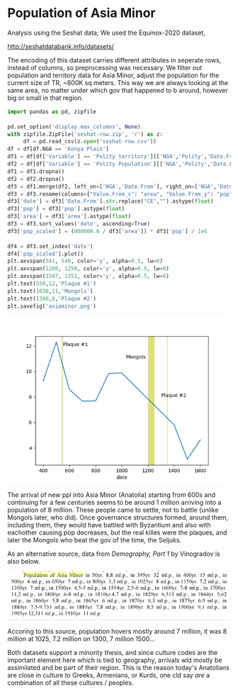 # Population of Asia Minor 

Analysis using the Seshat data; We used the Equinox-2020 dataset,

http://seshatdatabank.info/datasets/

The encoding of this dataset carries different attributes in seperate
rows, instead of columns, so preprocessing was necessary. We filter
out population and territory data for Asia Minor, adjust the
population for the current size of TR, ~800K sq meters. This way we
are always looking at the same area, no matter under which gov that
happened to b around, however big or small in that region.


```python
import pandas as pd, zipfile

pd.set_option('display.max_columns', None)
with zipfile.ZipFile('seshat-row.zip', 'r') as z:
     df = pd.read_csv(z.open('seshat-row.csv'))
df = df[df.NGA == 'Konya Plain']
df1 = df[df['Variable'] == 'Polity territory'][['NGA','Polity','Date.From','Value.From']]
df2 = df[df['Variable'] == 'Polity Population'][['NGA','Polity','Date.From','Value.From']]
df1 = df1.dropna()
df2 = df2.dropna()
df3 = df1.merge(df2, left_on=['NGA','Date.From'], right_on=['NGA','Date.From'])
df3 = df3.rename(columns={"Value.From_x": "area", "Value.From_y": "pop"})
df3['date'] = df3['Date.From'].str.replace("CE","").astype(float)
df3['pop'] = df3['pop'].astype(float)
df3['area'] = df3['area'].astype(float)
df3 = df3.sort_values('date', ascending=True)
df3['pop_scaled'] = (800000.0 / df3['area']) * df3['pop'] / 1e6

df4 = df3.set_index('date')
df4['pop_scaled'].plot()
plt.axvspan(541, 549, color='y', alpha=0.5, lw=0)
plt.axvspan(1200, 1250, color='y', alpha=0.5, lw=0)
plt.axvspan(1347, 1351, color='y', alpha=0.5, lw=0)
plt.text(550,12,'Plaque #1')
plt.text(1030,11,'Mongols')
plt.text(1300,8,'Plaque #2')
plt.savefig('asiaminor.png')
```

![](asiaminor.png)

The arrival of new ppl into Asia Minor (Anatolia) starting from 600s
and continuing for a few centuries seems to be around 1 million
arriving into a population of 8 million. These people came to settle,
not to battle (unlike Mongols later, who did). Once governance
structures formed, around them, including them, they would have
battled with Byzantium and also with eachother causing pop decreases,
but the real killes were the plaques, and later the Mongols who beat
the gov of the time, the Seljuks.

As an alternative source, data from *Demography, Part 1* by Vinogradov is also below.

![](pop-asia-minor.png)

Accoring to this source, population hovers mostly around 7 million, it
was 8 million at 1025, 7.2 million on 1300, 7 million 1500...

Both datasets support a minority thesis, and since culture codes are
the important element here which is tied to geography, arrivals wld
mostly be assimilated and be part of their region. This is the reason
today's Anatolians are close in culture to Greeks, Armenians, or
Kurds, one cld say *are* a combination of all these cultures / peoples.

